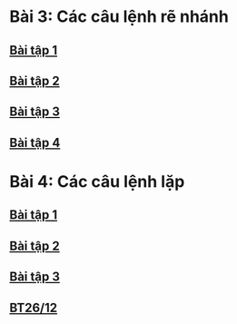 # Bài 3: Các câu lệnh rẽ nhánh
## [Bài tập 1](https://www.jdoodle.com/iembed/v0/C2F)
## [Bài tập 2](jdoodle.com/a/5I8i)
## [Bài tập 3](jdoodle.com/a/5I8o)
## [Bài tập 4](jdoodle.com/a/5I8y)
# Bài 4: Các câu lệnh lặp
## [Bài tập 1](jdoodle.com/a/5I8D)
## [Bài tập 2](jdoodle.com/a/5I8F)
## [Bài tập 3](jdoodle.com/a/5I8I)
## [BT26/12](jdoodle.com/a/5I8N)
